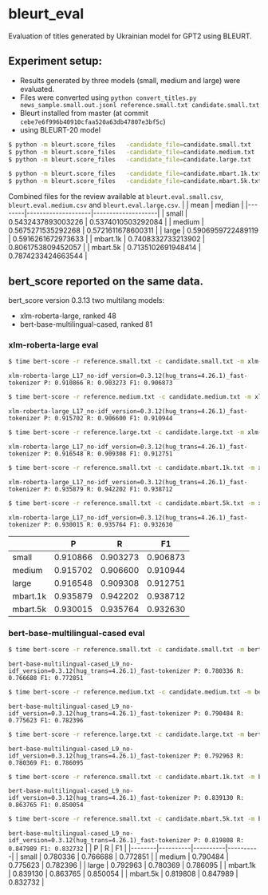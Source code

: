 # bleurt_eval

Evaluation of titles generated by Ukrainian model for GPT2 using BLEURT.

## Experiment setup:
 - Results generated by three models (small, medium and large) were evaluated.
 - Files were converted using `python convert_titles.py news_sample.small.out.jsonl reference.small.txt candidate.small.txt`
 - Bleurt installed from master (at commit `cebe7e6f996b40910cfaa520a63db47807e3bf5c`)
 - using BLEURT-20 model
```bash
$ python -m bleurt.score_files   -candidate_file=candidate.small.txt   -reference_file=reference.small.txt  -bleurt_checkpoint=bleurt/BLEURT-20 -scores_file=scores.small.txt
$ python -m bleurt.score_files   -candidate_file=candidate.medium.txt   -reference_file=reference.medium.txt  -bleurt_checkpoint=bleurt/BLEURT-20 -scores_file=scores.medium.txt
$ python -m bleurt.score_files   -candidate_file=candidate.large.txt   -reference_file=reference.large.txt  -bleurt_checkpoint=bleurt/BLEURT-20 -scores_file=scores.large.txt

$ python -m bleurt.score_files   -candidate_file=candidate.mbart.1k.txt   -reference_file=reference.small.txt  -bleurt_checkpoint=bleurt/BLEURT-20 -scores_file=scores.mbart.1k.txt
$ python -m bleurt.score_files   -candidate_file=candidate.mbart.5k.txt   -reference_file=reference.small.txt  -bleurt_checkpoint=bleurt/BLEURT-20 -scores_file=scores.mbart.5k.txt
```

Combined files for the review available at `bleurt.eval.small.csv`, `bleurt.eval.medium.csv` and `bleurt.eval.large.csv`.
|        | mean               | median             |
|--------|--------------------|--------------------|
| small  | 0.5432437893003226 | 0.5374010503292084 |
| medium | 0.5675271535292268 | 0.5721611678600311 |
| large  | 0.5906959722489119 | 0.5916261672973633 |
| mbart.1k | 0.7408332733213902 | 0.8061753809452057 |
| mbart.5k | 0.7135102691948414 | 0.7874233424663544 |

 
## bert_score reported on the same data.
bert_score version 0.3.13
two multilang models:
 - xlm-roberta-large, ranked 48
 - bert-base-multilingual-cased, ranked 81
 
 
 ### xlm-roberta-large eval
 ```bash
$ time bert-score -r reference.small.txt -c candidate.small.txt -m xlm-roberta-large
```

`xlm-roberta-large_L17_no-idf_version=0.3.12(hug_trans=4.26.1)_fast-tokenizer P: 0.910866 R: 0.903273 F1: 0.906873`

 
```bash
$ time bert-score -r reference.medium.txt -c candidate.medium.txt -m xlm-roberta-large
```
`xlm-roberta-large_L17_no-idf_version=0.3.12(hug_trans=4.26.1)_fast-tokenizer P: 0.915702 R: 0.906600 F1: 0.910944`

 ```bash
 $ time bert-score -r reference.large.txt -c candidate.large.txt -m xlm-roberta-large
 ```
 
`xlm-roberta-large_L17_no-idf_version=0.3.12(hug_trans=4.26.1)_fast-tokenizer P: 0.916548 R: 0.909308 F1: 0.912751`

```bash
$ time bert-score -r reference.small.txt -c candidate.mbart.1k.txt -m xlm-roberta-large
```

`xlm-roberta-large_L17_no-idf_version=0.3.12(hug_trans=4.26.1)_fast-tokenizer P: 0.935879 R: 0.942202 F1: 0.938712`

```bash
$ time bert-score -r reference.small.txt -c candidate.mbart.5k.txt -m xlm-roberta-large
```
`xlm-roberta-large_L17_no-idf_version=0.3.12(hug_trans=4.26.1)_fast-tokenizer P: 0.930015 R: 0.935764 F1: 0.932630`


|        | P        | R        | F1       |
|--------|----------|----------|----------|
| small  | 0.910866 | 0.903273 | 0.906873 |
| medium | 0.915702 | 0.906600 | 0.910944 |
| large  | 0.916548 | 0.909308 | 0.912751 |
| mbart.1k  | 0.935879 | 0.942202 | 0.938712 |
| mbart.5k  | 0.930015 | 0.935764 | 0.932630 |


### bert-base-multilingual-cased eval

```bash
$ time bert-score -r reference.small.txt -c candidate.small.txt -m bert-base-multilingual-cased
```
`bert-base-multilingual-cased_L9_no-idf_version=0.3.12(hug_trans=4.26.1)_fast-tokenizer P: 0.780336 R: 0.766688 F1: 0.772851`

```bash
$ time bert-score -r reference.medium.txt -c candidate.medium.txt -m bert-base-multilingual-cased
```
`bert-base-multilingual-cased_L9_no-idf_version=0.3.12(hug_trans=4.26.1)_fast-tokenizer P: 0.790484 R: 0.775623 F1: 0.782396`


 ```bash
 $ time bert-score -r reference.large.txt -c candidate.large.txt -m bert-base-multilingual-cased
 ```
 
`bert-base-multilingual-cased_L9_no-idf_version=0.3.12(hug_trans=4.26.1)_fast-tokenizer P: 0.792963 R: 0.780369 F1: 0.786095`

```bash
$ time bert-score -r reference.small.txt -c candidate.mbart.1k.txt -m bert-base-multilingual-cased
```

`bert-base-multilingual-cased_L9_no-idf_version=0.3.12(hug_trans=4.26.1)_fast-tokenizer P: 0.839130 R: 0.863765 F1: 0.850054`

```bash
$ time bert-score -r reference.small.txt -c candidate.mbart.5k.txt -m bert-base-multilingual-cased
```
`bert-base-multilingual-cased_L9_no-idf_version=0.3.12(hug_trans=4.26.1)_fast-tokenizer P: 0.819808 R: 0.847989 F1: 0.832732`
|        | P        | R        | F1       |
|--------|----------|----------|----------|
| small  | 0.780336 | 0.766688 | 0.772851 |
| medium | 0.790484 | 0.775623 | 0.782396 |
| large  | 0.792963 | 0.780369 | 0.786095 |
| mbart.1k  | 0.839130 | 0.863765 | 0.850054 |
| mbart.5k  | 0.819808 | 0.847989 | 0.832732 |
